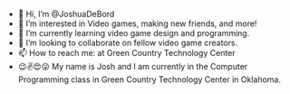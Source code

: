 - 👋 Hi, I’m @JoshuaDeBord
- 👀 I’m interested in Video games, making new friends, and more!
- 🌱 I’m currently learning video game design and programming.
- 💞️ I’m looking to collaborate on fellow video game creators.
- 📫 How to reach me: at Green Country Technology Center
- 😉✌️😍😜
My name is Josh and I am currently in the Computer Programming class in Green Country Technology Center in Oklahoma. 

